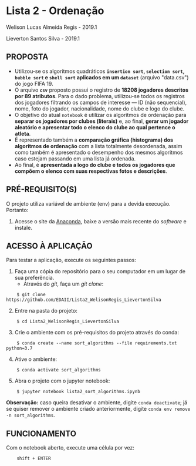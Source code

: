 Lista 2 - Ordenação
=========================
Welison Lucas Almeida Regis - 2019.1

Lieverton Santos Silva - 2019.1

## PROPOSTA

- Utilizou-se os algoritmos quadráticos **`insertion sort`, `selection sort`, `bubble sort` e `shell sort` aplicados em um `dataset`** (arquivo "data.csv") do jogo FIFA 19.
- O arquivo **`csv`** proposto possui o registro de **18208 jogadores descritos por 89 atributos**. Para o dado problema, utilizou-se todos os registros dos jogadores filtrando os campos de interesse — ID (não sequencial), nome, foto do jogador, nacionalidade, nome do clube e logo do clube.
- O objetivo do atual `notebook` é utilizar os algoritmos de ordenação para **separar os jogadores por clubes (literais)** e, ao final, **gerar um jogador aleatório e apresentar todo o elenco do clube ao qual pertence o atleta**.
- É representado também a **comparação gráfica (histograma) dos algoritmos de ordenação** com a lista totalmente desordenada, assim como também é apresentado o desempenho dos mesmos algoritmos caso estejam passando em uma lista já ordenada.
- Ao final, é **apresentada a logo do clube e todos os jogadores que compõem o elenco com suas respectivas fotos e descrições**.

## PRÉ-REQUISITO(S)
O projeto utiliza variável de ambiente (env) para a devida execução. Portanto:

1. Acesse o site da [Anaconda](https://www.anaconda.com/distribution/), baixe a versão mais recente do _software_ e instale.


## ACESSO À APLICAÇÃO
Para testar a aplicação, execute os seguintes passos:
1. Faça uma cópia do repositório para o seu computador em um lugar de sua preferência.
	* Através do _git_, faça um _git clone_:

```
    $ git clone https://github.com/EDAII/Lista2_WelisonRegis_LievertonSilva
```

2. Entre na pasta do projeto:
```
    $ cd Lista2_WelisonRegis_LievertonSilva
```

3. Crie o ambiente com os pré-requisitos do projeto através do conda:
```
    $ conda create --name sort_algorithms --file requirements.txt python=3.7
```

4. Ative o ambiente:
```
    $ conda activate sort_algorithms
```

5. Abra o projeto com o jupyter notebook:
```
    $ jupyter notebook lista2_sort_algorithms.ipynb
```

**Observação:** caso queira desativar o ambiente, digite `conda deactivate`; já se quiser remover o ambiente criado anteriormente, digite `conda env remove -n sort_algorithms`.

## FUNCIONAMENTO
Com o notebook aberto, execute uma célula por vez:

```
    shift + ENTER
``` 
